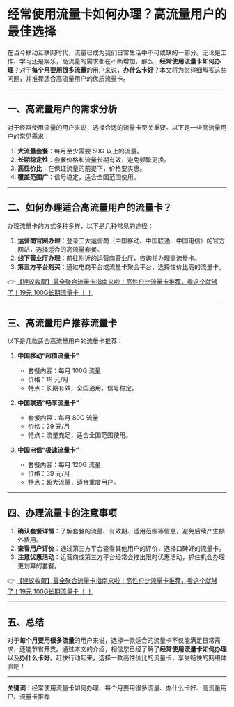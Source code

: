 # 经常使用流量卡如何办理？高流量用户的最佳选择

在当今移动互联网时代，流量已成为我们日常生活中不可或缺的一部分。无论是工作、学习还是娱乐，高流量的需求都在不断增加。那么，**经常使用流量卡如何办理**？对于**每个月要用很多流量**的用户来说，**办什么卡好**？本文将为您详细解答这些问题，并推荐适合高流量用户的优质流量卡。

---

## 一、高流量用户的需求分析

对于经常使用流量的用户来说，选择合适的流量卡至关重要。以下是一些高流量用户的常见需求：

1. **大流量套餐**：每月至少需要 50G 以上的流量。
2. **长期稳定性**：套餐价格和流量长期有效，避免频繁更换。
3. **高性价比**：在保证流量的前提下，价格要实惠。
4. **覆盖范围广**：信号稳定，适合全国范围使用。

---

## 二、如何办理适合高流量用户的流量卡？

办理流量卡的方式多种多样，以下是几种常见的途径：

1. **运营商官网办理**：登录三大运营商（中国移动、中国联通、中国电信）的官方网站，选择适合的高流量套餐。
2. **线下营业厅办理**：前往附近的运营商营业厅，咨询并办理高流量卡。
3. **第三方平台购买**：通过电商平台或流量卡聚合平台，选择性价比高的流量卡。

👉 [【建议收藏】最全聚合流量卡指南来啦！高性价比流量卡推荐，看这个就够了！19元 100G长期流量卡 ！！](https://bit.ly/Liuliangka)

---

## 三、高流量用户推荐流量卡

以下是几款适合高流量用户的流量卡推荐：

1. **中国移动“超值流量卡”**  
   - 套餐内容：每月 100G 流量  
   - 价格：19 元/月  
   - 特点：长期有效，全国通用，信号稳定。

2. **中国联通“畅享流量卡”**  
   - 套餐内容：每月 80G 流量  
   - 价格：29 元/月  
   - 特点：流量充足，适合全国范围使用。

3. **中国电信“极速流量卡”**  
   - 套餐内容：每月 120G 流量  
   - 价格：39 元/月  
   - 特点：超大流量，适合重度用户。

---

## 四、办理流量卡的注意事项

1. **确认套餐详情**：了解套餐的流量、有效期、适用范围等信息，避免后续产生额外费用。
2. **查看用户评价**：通过第三方平台查看其他用户的评价，选择口碑好的流量卡。
3. **注意优惠活动**：运营商或第三方平台经常会推出限时优惠活动，抓住机会办理更划算的套餐。

👉 [【建议收藏】最全聚合流量卡指南来啦！高性价比流量卡推荐，看这个就够了！19元 100G长期流量卡 ！！](https://bit.ly/Liuliangka)

---

## 五、总结

对于**每个月要用很多流量**的用户来说，选择一款适合的流量卡不仅能满足日常需求，还能节省开支。通过本文的介绍，相信您已经了解了**经常使用流量卡如何办理**以及**办什么卡好**。赶快行动起来，选择一款高性价比的流量卡，享受畅快的网络体验吧！

---

**关键词**：经常使用流量卡如何办理、每个月要用很多流量、办什么卡好、高流量用户、流量卡推荐